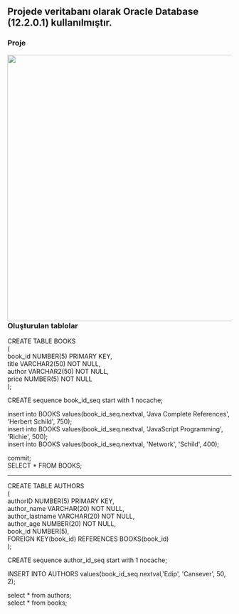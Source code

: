 ## Projede veritabanı olarak Oracle Database (12.2.0.1) kullanılmıştır.

### Proje
<img align="left" src="https://user-images.githubusercontent.com/25962055/89287844-55529700-d65d-11ea-8f78-b5b967770803.gif" height="600" width="800"> <br>
<br><br><br><br><br><br><br><br><br><br><br><br><br><br><br><br><br><br><br><br><br><br><br><br>

### Oluşturulan tablolar
CREATE TABLE BOOKS <br>
( <br>
    book_id NUMBER(5) PRIMARY KEY, <br>
    title VARCHAR2(50) NOT NULL, <br>
    author VARCHAR2(50) NOT NULL, <br>
    price NUMBER(5) NOT NULL <br>
); <br>

CREATE sequence book_id_seq start with 1 nocache; <br>

insert into BOOKS values(book_id_seq.nextval, 'Java Complete References', 'Herbert Schild', 750); <br>
insert into BOOKS values(book_id_seq.nextval, 'JavaScript Programming', 'Richie', 500); <br>
insert into BOOKS values(book_id_seq.nextval, 'Network', 'Schild', 400); <br>

commit; <br>
SELECT * FROM BOOKS;

-------------------------------------

CREATE TABLE AUTHORS  <br>
(  <br>
    authorID NUMBER(5) PRIMARY KEY,  <br>
    author_name VARCHAR(20) NOT NULL,  <br>
    author_lastname VARCHAR(20) NOT NULL,  <br>
    author_age NUMBER(20) NOT NULL,  <br>
    book_id NUMBER(5),  <br>
    FOREIGN KEY(book_id) REFERENCES BOOKS(book_id)  <br>
);  <br>

CREATE sequence author_id_seq start with 1 nocache; <br>

INSERT INTO AUTHORS values(book_id_seq.nextval,'Edip', 'Cansever', 50, 2); <br>


select * from authors; <br>
select * from books; <br>
